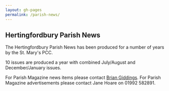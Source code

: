 ```yaml
---
layout: gh-pages
permalink: /parish-news/
---
```


<h2>Hertingfordbury Parish News</h2>

<p>The Hertingfordbury Parish News has been produced for a number of years by the St. Mary's PCC.</p>

<p>10 issues are produced a year with combined July/August and December/January issues.</p>

<p>For Parish Magazine news items please contact <a href="mailto:brian51giddings@googlemail.com">Brian Giddings</a>. For Parish Magazine advertisements please contact Jane Hoare on 01992 582891.</p>